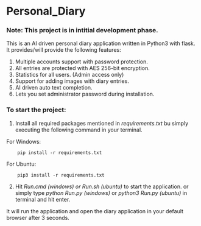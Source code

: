 # Personal_Diary

### Note: This project is in intitial development phase.

This is an AI driven personal diary application written in Python3 with flask.
It provides/will provide the following features:
1. Multiple accounts support with password protection.
2. All entries are protected with AES 256-bit encryption.
3. Statistics for all users. (Admin access only)
4. Support for adding images with diary entries.
5. AI driven auto text completion.
6. Lets you set administrator password during installation.

### To start the project:
1. Install all required packages mentioned in *requirements.txt* bu simply executing the following command in your terminal.
   
  For Windows:
```
    pip install -r requirements.txt
```
  For Ubuntu:
```
    pip3 install -r requirements.txt
```

2. Hit *Run.cmd (windows) or Run.sh (ubuntu)* to start the application.
    or simply type *python Run.py (windows)* or *python3 Run.py (ubuntu)* in terminal and hit enter.
    
 It will run the application and open the diary application in your default browser after 3 seconds.
